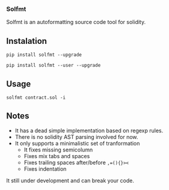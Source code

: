 ### Solfmt

Solfmt is an autoformatting source code tool for solidity.


## Instalation

```shell
pip install solfmt --upgrade

pip install solfmt --user --upgrade
```

## Usage

```shell
solfmt contract.sol -i
```


## Notes

- It has a dead simple implementation based on regexp rules.
- There is no solidity AST parsing involved for now.
- It only supports a minimalistic set of tranformation
  - It fixes missing semicolumn
  - Fixes mix tabs and spaces
  - Fixes trailing spaces after/before `,=(){}><`
  - Fixes indentation


 It still under development and can break your code.

